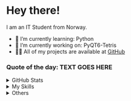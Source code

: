 # Hey there!
I am an IT Student from Norway.

- 🌱 I’m currently learning: Python
- 🔭 I’m currently working on: PyQT6-Tetris
- 👨‍💻 All of my projects are available at [GitHub](https://github.com/Hiroshji?tab=repositories)

### Quote of the day: TEXT GOES HERE

<details>
  <summary>GitHub Stats</summary>
<p align="center">
  <a href="https://github.com/anuraghazra/github-readme-stats" title="Go to Source">
    <img height="155" align="center" src="https://github-readme-stats.vercel.app/api?username=hiroshji&show_icons=true&theme=dracula" style="max-width: 100%;">
  </a>
  <a href="https://github.com/anuraghazra/github-readme-stats">
    <img height="155" align="center" src="https://github-readme-stats.vercel.app/api/top-langs/?username=hiroshji&langs_count=8&layout=compact&theme=dracula" style="max-width: 100%;">
  </a>
  
  <a href="https://github.com/anuraghazra/github-readme-stats" title="Go to Source">
    <img height="155" src="https://github-readme-streak-stats.herokuapp.com?user=hiroshji&theme=dracula&date_format=M%2Fd%5B%2FY%5D">
  </a>
</p>
</details>
  
<details>
  <summary>My Skills</summary>

  ### Languages
  ![Python](https://img.shields.io/badge/Python-3776AB?style=for-the-badge&logo=python&logoColor=white)
  ![HTML5](https://img.shields.io/badge/HTML5-E34F26?style=for-the-badge&logo=html5&logoColor=white)
  ![CSS3](https://img.shields.io/badge/CSS3-1572B6?style=for-the-badge&logo=css3&logoColor=white)
  ![MySQL](https://img.shields.io/badge/MySQL-4479A1?style=for-the-badge&logo=mysql&logoColor=white)

  ### Frameworks
  ![SQLAlchemy](https://img.shields.io/badge/SQLAlchemy-323330?style=for-the-badge&logo=sqlalchemy&logoColor=white)
  ![Qt](https://img.shields.io/badge/Qt-41CD52?style=for-the-badge&logo=qt&logoColor=white)

  ### Version Control
  ![Git](https://img.shields.io/badge/Git-F05032?style=for-the-badge&logo=git&logoColor=white)
  ![GitHub](https://img.shields.io/badge/GitHub-181717?style=for-the-badge&logo=github&logoColor=white)

  ### Software
  ![Aseprite](https://img.shields.io/static/v1?style=for-the-badge&message=Aseprite&color=7D929E&logo=Aseprite&logoColor=FFFFFF&label=)
  ![Blender](https://img.shields.io/badge/Blender-E87D0D?logo=blender&logoColor=fff&style=for-the-badge)
</details>

<details>
  <summary> Others</summary>
</details>
